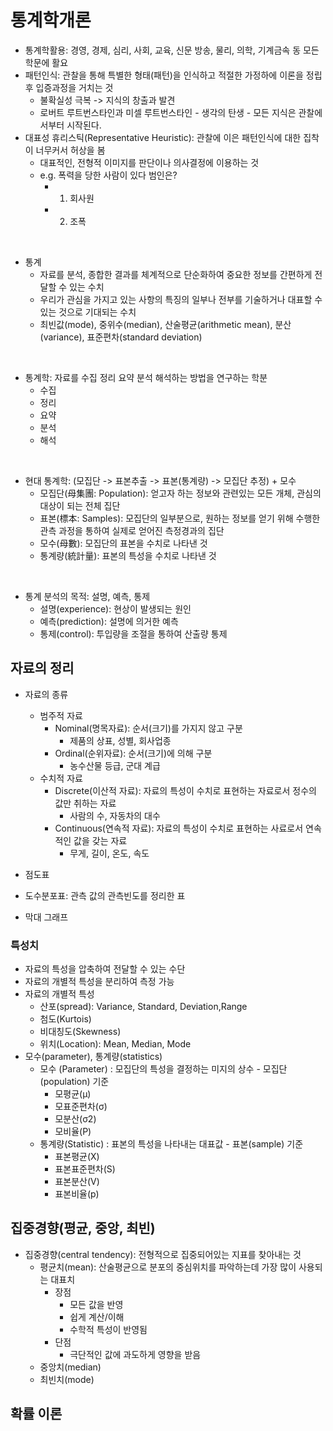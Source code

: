 # 통계학개론
- 통계학활용: 경영, 경제, 심리, 사회, 교육, 신문 방송, 물리, 의학, 기계금속 동 모든 학문에 활요
- 패턴인식: 관찰을 통해 특별한 형태(패턴)을 인식하고 적절한 가정하에 이론을 정립 후 입증과정을 거치는 것
    - 불확실성 극복 -> 지식의 창출과 발견
    - 로버트 루트번스타인과 미셀 루트번스타인 - 생각의 탄생 - 모든 지식은 관찰에서부터 시작된다.
- 대표성 휴리스틱(Representative Heuristic): 관찰에 이은 패턴인식에 대한 집착이 너무커서 허상을 봄
    - 대표적인, 전형적 이미지를 판단이나 의사결정에 이용하는 것
    - e.g. 폭력을 당한 사람이 있다 범인은?
        - 1. 회사원
        - 2. 조폭

<br>

- 통계 
  - 자료를 분석, 종합한 결과를 체계적으로 단순화하여 중요한 정보를 간편하게 전달할 수 있는 수치
  - 우리가 관심을 가지고 있는 사항의 특징의 일부나 전부를 기술하거나 대표할 수 있는
것으로 기대되는 수치 
  - 최빈값(mode), 중위수(median), 산술평균(arithmetic mean), 분산(variance), 표준편차(standard deviation) 

<br>

- 통계학: 자료를 수집 정리 요약 분석 해석하는 방법을 연구하는 학분
    - 수집
    - 정리
    - 요약
    - 분석
    - 해석

<br>

- 현대 통계학: (모집단 -> 표본추출 -> 표본(통계량) -> 모집단 추정) + 모수
    - 모집단(母集團: Population): 얻고자 하는 정보와 관련있는 모든 개체, 관심의 대상이 되는 전체 집단
    - 표본(標本: Samples): 모집단의 일부분으로, 원하는 정보를 얻기 위해 수행한 관측 과정을 통하여 실제로 얻어진 측정경과의 집단
    - 모수(母數): 모집단의 표본을 수치로 나타낸 것
    - 통계량(統計量): 표본의 특성을 수치로 나타낸 것

<br>
    
- 통계 분석의 목적: 설명, 예측, 통제
    - 설명(experience): 현상이 발생되는 원인
    - 예측(prediction): 설명에 의거한 예측
    - 통제(control): 투입량을 조절을 통하여 산출량 통제

## 자료의 정리
- 자료의 종류
    - 범주적 자료
      - Nominal(명목자료): 순서(크기)를 가지지 않고 구분 
        - 제품의 상표, 성별, 회사업종
      - Ordinal(순위자료): 순서(크기)에 의해 구분 
        - 농수산물 등급, 군대 계급
    - 수치적 자료
        - Discrete(이산적 자료): 자료의 특성이 수치로 표현하는 자료로서 정수의 값만 취하는 자료
            - 사람의 수, 자동차의 대수
        - Continuous(연속적 자료): 자료의 특성이 수치로 표현하는 사료로서 연속적인 값을 갖는 자료
            - 무게, 길이, 온도, 속도

- 점도표
- 도수분포표: 관측 값의 관측빈도를 정리한 표
- 막대 그래프

### 특성치
- 자료의 특성을 압축하여 전달할 수 있는 수단
- 자료의 개별적 특성을 분리하여 측정 가능
- 자료의 개별적 특성
    - 산포(spread): Variance, Standard, Deviation,Range
    - 첨도(Kurtois)
    - 비대칭도(Skewness)
    - 위치(Location): Mean, Median, Mode
- 모수(parameter), 통계량(statistics)
    - 모수 (Parameter) : 모집단의 특성을 결정하는 미지의 상수 - 모집단(population) 기준
      - 모평균(μ) 
      - 모표준편차(σ)
      - 모분산(σ2)
      - 모비율(P)
    - 통계량(Statistic) : 표본의 특성을 나타내는 대표값 - 표본(sample) 기준 
      - 표본평균(X)
      - 표본표준편차(S)
      - 표본분산(V)
      - 표본비율(p)
        

## 집중경향(평균, 중앙, 최빈)
- 집중경향(central tendency): 전형적으로 집중되어있는 지표를 찾아내는 것
    - 평균치(mean): 산술평균으로 분포의 중심위치를 파악하는데 가장 많이 사용되는 대표치
      - 장점
        - 모든 값을 반영
        - 쉽게 계산/이해
        - 수학적 특성이 반영됨
      - 단점
        - 극단적인 값에 과도하게 영향을 받음
    - 중앙치(median)
    - 최빈치(mode)
    
## 확률 이론